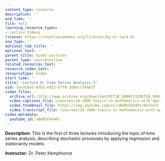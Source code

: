 ```yaml
---
content_type: resource
description: ''
end_time: ''
file: null
learning_resource_types:
- Lecture Videos
license: https://creativecommons.org/licenses/by-nc-sa/4.0/
ocw_type: ''
optional_tab_title: ''
optional_text: ''
parent_title: Video Lectures
parent_type: CourseSection
related_resources_text: ''
resource_index_text: ''
resourcetype: Video
start_time: ''
title: 'Lecture 8: Time Series Analysis I'
uid: 1ecdcbe5-87b2-ed53-b7f0-3584cc70ad3f
video_files:
  archive_url: http://www.archive.org/download/MIT18.S096F13/MIT18_S096F13_lec08_300k.mp4
  video_captions_file: /courses/18-s096-topics-in-mathematics-with-applications-in-finance-fall-2013/d3a8ec94d8ab5a47a2a714633fe756dd_uBeM1FUk4Ps.vtt
  video_thumbnail_file: https://img.youtube.com/vi/uBeM1FUk4Ps/default.jpg
  video_transcript_file: /courses/18-s096-topics-in-mathematics-with-applications-in-finance-fall-2013/8b998f87736b5f57e7c6085fdce39364_uBeM1FUk4Ps.pdf
video_metadata:
  youtube_id: uBeM1FUk4Ps
---
```


**Description:** This is the first of three lectures introducing the topic of time series analysis, describing stochastic processes by applying regression and stationarity models.

**Instructor:** Dr. Peter Kempthorne

